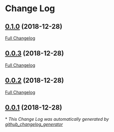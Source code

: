 # Change Log

## [0.1.0](https://github.com/esarbanis/flutter_redux_navigation/tree/0.1.0) (2018-12-28)
[Full Changelog](https://github.com/esarbanis/flutter_redux_navigation/compare/0.0.3...0.1.0)

## [0.0.3](https://github.com/esarbanis/flutter_redux_navigation/tree/0.0.3) (2018-12-28)
[Full Changelog](https://github.com/esarbanis/flutter_redux_navigation/compare/0.0.2...0.0.3)

## [0.0.2](https://github.com/esarbanis/flutter_redux_navigation/tree/0.0.2) (2018-12-28)
[Full Changelog](https://github.com/esarbanis/flutter_redux_navigation/compare/0.0.1...0.0.2)

## [0.0.1](https://github.com/esarbanis/flutter_redux_navigation/tree/0.0.1) (2018-12-28)


\* *This Change Log was automatically generated by [github_changelog_generator](https://github.com/skywinder/Github-Changelog-Generator)*